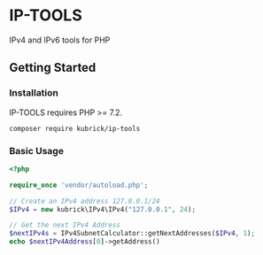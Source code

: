 # IP-TOOLS
IPv4 and IPv6 tools for PHP

## Getting Started

### Installation

IP-TOOLS requires PHP >= 7.2.

```shell
composer require kubrick/ip-tools
```

### Basic Usage
```php
<?php

require_once 'vendor/autoload.php';

// Create an IPv4 address 127.0.0.1/24
$IPv4 = new kubrick\IPv4\IPv4("127.0.0.1", 24);

// Get the next IPv4 Address
$nextIPv4s = IPv4SubnetCalculator::getNextAddresses($IPv4, 1);
echo $nextIPv4Address[0]->getAddress()